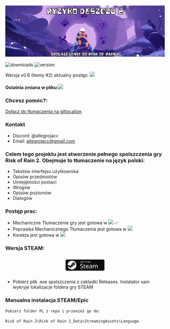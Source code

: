
![Logo](ryzyko-deszczu.png)

![downloads](https://img.shields.io/github/downloads/allegrojacc/Risk-of-Rain-2-PL/total?label=Pobrano) ![version](https://img.shields.io/github/v/release/allegrojacc/Risk-of-Rain-2-PL?label=Aktualna%20wersja%20spolszczenia)


Wersja v0.6 (Itemy #2) aktualny postęp: ![](https://geps.dev/progress/80)
#### Ostatnia zmiana w pliku:![](https://img.shields.io/badge/06.06.2024-16%3A20-red)

### Chcesz pomóc?:
[Dołącz do tłumaczenia na gitlocalize](https://gitlocalize.com/repo/9490/).

### Kontakt
* Discord: @allegrojacc
* Email: allegrojacc@gmail.com


### Celem tego projektu jest stworzenie pełnego spolszczenia gry Risk of Rain 2. Obejmuje to tłumaczenie na język polski:

* Tekstów interfejsu użytkownika
* Opisów przedmiotów
* Umiejętności postaci
* Wrogów
* Opisów poziomów
* Dialogów

### Postęp prac:

* Mechaniczne Tłumaczenie gry jest gotowa w ![](https://geps.dev/progress/100) ✅
* Poprawka Mechanicznego Tłumaczenia jest gotowa w ![](https://geps.dev/progress/60)
* Korekta jest gotowa w ![](https://geps.dev/progress/20)



### Wersja STEAM:

<p align="center">
  <a href="https://store.steampowered.com/app/632360/Risk_of_Rain_2/">
    <img alt="Kup gre" title="Steam" src="steam-store.png" width="140">
  </a>


* Pobierz plik .exe spolszczenia z zakladki Releases. Instalator sam wykryje lokalizacje foldera gry STEAM



 ### Manualna instalacja STEAM/Epic



```
Pobierz folder PL z repo i przenieś go do:

Risk of Rain 2\Risk of Rain 2_Data\StreamingAssets\Language
```
    